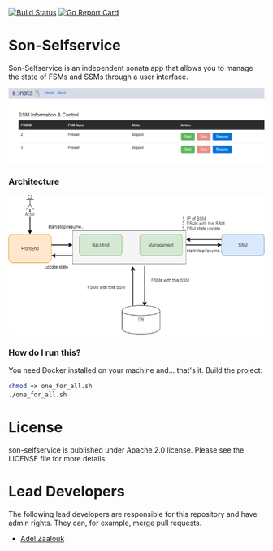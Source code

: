 
[![Build Status](https://travis-ci.org/zanetworker/son-selfservice.svg?branch=master)](https://travis-ci.org/zanetworker/son-selfservice)
[![Go Report Card](https://goreportcard.com/badge/github.com/zanetworker/son-selfservice)](https://goreportcard.com/report/github.com/zanetworker/son-selfservice)

# Son-Selfservice
Son-Selfservice is an independent sonata app that allows you to manage the state of FSMs and SSMs through a user interface.

![Selfservice](selfservice_portal.png?raw=true "Self-service Portal Architecture")

### Architecture
![Architecture](self-service-portal.png?raw=true "Self-service Portal Architecture")


### How do I run this?
You need Docker installed on your machine and... that's it. Build the project:

```bash
chmod +x one_for_all.sh
./one_for_all.sh
```

# License
son-selfservice is published under Apache 2.0 license. Please see the LICENSE file for more details.


# Lead Developers
The following lead developers are responsible for this repository and have admin rights. They can, for example, merge pull requests.
- [Adel Zaalouk](https://github.com/zanetworker)
